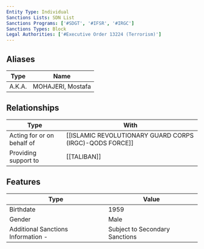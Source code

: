 ```yaml
---
Entity Type: Individual
Sanctions Lists: SDN List
Sanctions Programs: ['#SDGT', '#IFSR', '#IRGC']
Sanctions Types: Block
Legal Authorities: ['#Executive Order 13224 (Terrorism)']
---
```


## Aliases
| Type  | Name      | 
|-------|-----------|
| A.K.A. | MOHAJERI, Mostafa |

## Relationships
| Type  | With      | 
|-------|-----------|
| Acting for or on behalf of | [[ISLAMIC REVOLUTIONARY GUARD CORPS (IRGC)-QODS FORCE]] |
| Providing support to | [[TALIBAN]] |

## Features
| Type  | Value      |
|-------|------------|
| Birthdate | 1959 |
| Gender | Male |
| Additional Sanctions Information - | Subject to Secondary Sanctions |
